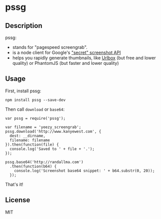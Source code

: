# pssg

## Description

pssg:
* stands for "pagespeed screengrab".
* is a node client for Google's ["secret" screenshot API](https://shkspr.mobi/blog/2015/11/google-secret-screenshot-api/)
* helps you rapidly generate thumbnails, like [Urlbox](https://urlbox.io/) (but free and lower quality) or PhantomJS (but faster and lower quality)

## Usage

First, install pssg:

```
npm install pssg --save-dev
```

Then call `download` or `base64`:

```
var pssg = require('pssg');

var filename = 'yeezy_screengrab';
pssg.download('http://www.kanyewest.com', {
  dest: __dirname,
  filename: filename
}).then(function(file) {
  console.log('Saved to ' + file + '.');
});

pssg.base64('http://randallma.com')
  .then(function(b64) {
    console.log('Screenshot base64 snippet: ' + b64.substr(0, 20));
  });
```

That's it!

## License

MIT

